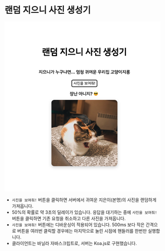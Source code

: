 # 랜덤 지으니 사진 생성기

![스크린샷](./screenshot.png)

* `사진을 보여줘!` 버튼을 클릭하면 서버에서 귀여운 지은이(본명)의 사진을 랜덤하게 가져옵니다.
* 50%의 확률로 약 3초의 딜레이가 있습니다. 응답을 대기하는 중에 `사진을 보여줘!` 버튼을 클릭하면 기존 요청을 취소하고 다른 사진을 가져옵니다.
* `사진을 보여줘!` 버튼에는 디바운싱이 적용되어 있습니다. 500ms 보다 작은 간격으로 버튼을 여러번 클릭할 경우에는 마지막으로 눌린 시점에 핸들러를 한번만 실행합니다.
* 클라이언트는 바닐라 자바스크립트로, 서버는 Koa.js로 구현했습니다.